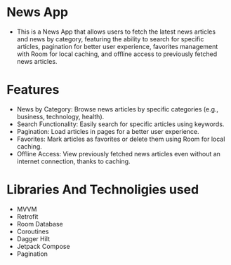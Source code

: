 # News App

* This is a News App that allows users to fetch the latest news articles and news by category, featuring the ability to search for specific articles, pagination for better user experience, favorites management with Room for local caching, and offline access to previously fetched news articles.

# Features

  * News by Category: Browse news articles by specific categories (e.g., business, technology, health).
  * Search Functionality: Easily search for specific articles using keywords.
  * Pagination: Load articles in pages for a better user experience.
  * Favorites: Mark articles as favorites or delete them using Room for local caching.
  * Offline Access: View previously fetched news articles even without an internet connection, thanks to caching.

 # Libraries And Technoligies used

* MVVM 
* Retrofit
* Room Database
* Coroutines 
* Dagger Hilt
* Jetpack Compose
* Pagination
  
